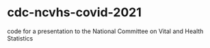 # cdc-ncvhs-covid-2021
code for a presentation to the National Committee on Vital and Health Statistics
